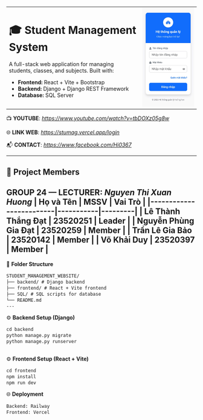 <table border="0">
  <tr>
    <td style="width: 70%; vertical-align: top;">
      <h1>🎓 Student Management System</h1>
      <p>A full-stack web application for managing students, classes, and subjects. Built with:</p>
      <ul>
        <li><strong>Frontend:</strong> React + Vite + Bootstrap</li>
        <li><strong>Backend:</strong> Django + Django REST Framework</li>
        <li><strong>Database:</strong> SQL Server</li>
      </ul>
    </td>
    <td style="width: 30%;">
      <img src="https://github.com/ThDat-AI/Student_Management_Website/blob/main/frontend/src/assets/logo.jpg?raw=true" width="200" alt="Project Login Preview" />
    </td>
  </tr>
</table>


📺 **YOUTUBE**: _https://www.youtube.com/watch?v=tbDOXz05g8w_

🌐 **LINK WEB**: _https://stumag.vercel.app/login_

📬 **CONTACT**: _https://www.facebook.com/Hi0367_

---
## 👥 Project Members
**GROUP 24** — **LECTURER**: *Nguyen Thi Xuan Huong*
| Họ và Tên               | MSSV      | Vai Trò |
|-------------------------|-----------|---------|
| Lê Thành Thắng Đạt      | 23520251  | Leader  |
| Nguyễn Phùng Gia Đạt    | 23520259  | Member  |
| Trần Lê Gia Bảo         | 23520142  | Member  |
| Võ Khải Duy             | 23520397  | Member  |
---


 📂 **Folder Structure**
```
STUDENT_MANAGEMENT_WEBSITE/
├── backend/ # Django backend
├── frontend/ # React + Vite frontend
├── SQL/ # SQL scripts for database
└── README.md 
---
```
⚙️ **Backend Setup (Django)**

```
cd backend
python manage.py migrate
python manage.py runserver


```
⚙️ **Frontend Setup (React + Vite)**
```
cd frontend
npm install
npm run dev
```


🌐 **Deployment**
```
Backend: Railway
Frontend: Vercel
```

